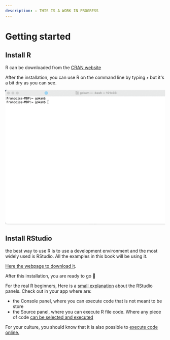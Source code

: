 ```yaml
---
description: ⚠️ THIS IS A WORK IN PROGRESS
---
```


# Getting started

## Install R 

R can be downloaded from the [CRAN website](https://cran.r-project.org/)

After the installation, you can use R on the command line by typing `r` but it's a bit dry as you can see.

![Using R in the Mac OS Terminal](.gitbook/assets/zcnnht77ss.gif)

## Install  RStudio

the best way to use R is to use a development environment and the most widely used is RStudio. All the examples in this book will be using it.

[Here the webpage to download it](https://www.rstudio.com/products/rstudio/download/).

After this installation, you are ready to go 🙌

For the real R beginners, Here is a [small explanation](https://bookdown.org/ndphillips/YaRrr/the-four-rstudio-windows.html) about the RStudio panels. Check out in your app where are:

* the Console panel, where you can execute code that is not meant to be store 
* the Source panel, where you can execute R file code. Where any piece of code [can be selected and executed](https://www.youtube.com/watch?v=MGHjnpj46IU&t=181s)

For your culture, you should know that it is also possible to [execute code online.](ressources/execute-r-code-online.md)



